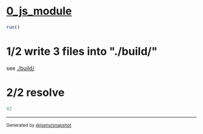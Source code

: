 # [0_js_module](../../preload_injection_build.test.mjs#L29)

```js
run()
```

# 1/2 write 3 files into "./build/"

see [./build/](./build/)

# 2/2 resolve

```js
42
```
---

<sub>
  Generated by <a href="https://github.com/jsenv/core/tree/main/packages/independent/snapshot">@jsenv/snapshot</a>
</sub>